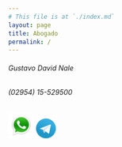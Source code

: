 ```yaml
---  
# This file is at `./index.md`  
layout: page  
title: Abogado  
permalink: /  
---  
```


###### Gustavo David Nale  

###### (02954) 15-529500  

###### [![](/images/whatsapp.png)](https://wa.me/5492954529500/) [![](/images/telegram.png)](https://t.me/gustavo_ok/)  
